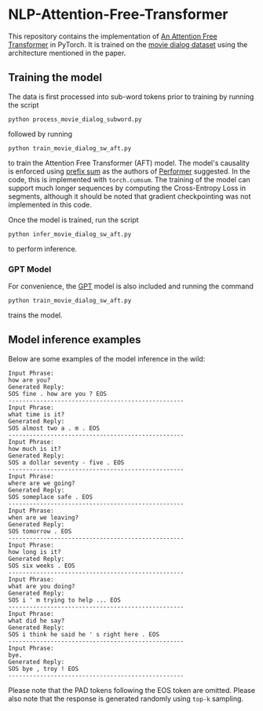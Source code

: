 # NLP-Attention-Free-Transformer
This repository contains the implementation of [An Attention Free Transformer](https://openreview.net/forum?id=pW--cu2FCHY) in PyTorch. It is trained on the [movie dialog dataset](https://github.com/Abonia1/TF-Chatbot/tree/master/data) using the architecture mentioned in the paper.

## Training the model
The data is first processed into sub-word tokens prior to training by running the script
```
python process_movie_dialog_subword.py
```
followed by running
```
python train_movie_dialog_sw_aft.py
```
to train the Attention Free Transformer (AFT) model. The model's causality is enforced using [prefix sum](https://en.wikipedia.org/wiki/Prefix_sum) as the authors of [Performer](https://ai.googleblog.com/2020/10/rethinking-attention-with-performers.html) suggested. In the code, this is implemented with `torch.cumsum`. The training of the model can support much longer sequences by computing the Cross-Entropy Loss in segments, although it should be noted that gradient checkpointing was not implemented in this code.

Once the model is trained, run the script
```
python infer_movie_dialog_sw_aft.py
```
to perform inference.

### GPT Model
For convenience, the [GPT](https://cdn.openai.com/research-covers/language-unsupervised/language_understanding_paper.pdf) model is also included and running the command
```
python train_movie_dialog_sw_aft.py
```
trains the model.

## Model inference examples 
Below are some examples of the model inference in the wild:
```
Input Phrase:
how are you?
Generated Reply:
SOS fine . how are you ? EOS
--------------------------------------------------
Input Phrase:
what time is it?
Generated Reply:
SOS almost two a . m . EOS
--------------------------------------------------
Input Phrase:
how much is it?
Generated Reply:
SOS a dollar seventy - five . EOS
--------------------------------------------------
Input Phrase:
where are we going?
Generated Reply:
SOS someplace safe . EOS
--------------------------------------------------
Input Phrase:
when are we leaving?
Generated Reply:
SOS tomorrow . EOS
--------------------------------------------------
Input Phrase:
how long is it?
Generated Reply:
SOS six weeks . EOS
--------------------------------------------------
Input Phrase:
what are you doing?
Generated Reply:
SOS i ' m trying to help ... EOS
--------------------------------------------------
Input Phrase:
what did he say?
Generated Reply:
SOS i think he said he ' s right here . EOS
--------------------------------------------------
Input Phrase:
bye.
Generated Reply:
SOS bye , troy ! EOS
--------------------------------------------------
```
Please note that the PAD tokens following the EOS token are omitted. Please also note that the response is generated randomly using `top-k` sampling.
